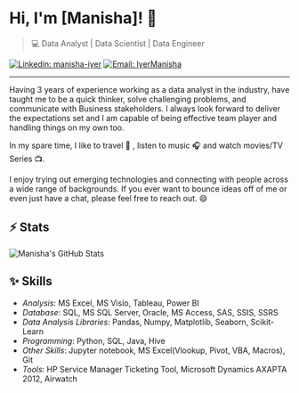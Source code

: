# Hi, I'm [Manisha]! 👋

>  💻  Data Analyst | Data Scientist | Data Engineer

[![Linkedin: manisha-iyer](https://img.shields.io/badge/-Manisha%20Iyer-blue?style=flat-square&logo=Linkedin&logoColor=white&link=https://www.linkedin.com/in/manishaiyer/)](https://www.linkedin.com/in/manishaiyer/)
[![Email: IyerManisha](https://img.shields.io/badge/Email-manishaiyer-red)](mailto:iyer.ma@northeastern.edu)


---

Having 3 years of experience working as a data analyst in the industry, have taught me to be a quick thinker, solve challenging problems, and communicate with Business stakeholders.
I always look forward to deliver the expectations set and I am capable of being effective team player and handling things on my own too. 

In my spare time, I like to travel 🚗 , listen to music :headphones: and watch movies/TV Series :tv:.

I enjoy trying out emerging technologies and connecting with people across a wide range of backgrounds. 
If you ever want to bounce ideas off of me or even just have a chat, please feel free to reach out. 😄

## ⚡ Stats
![Manisha's GitHub Stats](https://github-readme-stats.vercel.app/api?username=ManishaS18&hide=["issues"]&show_icons=true)

##  :sparkles: Skills  

- *Analysis*: MS Excel, MS Visio, Tableau, Power BI
- *Database*: SQL, MS SQL Server, Oracle, MS Access, SAS, SSIS, SSRS
- *Data Analysis Libraries*: Pandas, Numpy, Matplotlib, Seaborn, Scikit-Learn 
- *Programming*: Python, SQL, Java, Hive
- *Other Skills*: Jupyter notebook, MS Excel(Vlookup, Pivot, VBA, Macros), Git
- *Tools*: HP Service Manager Ticketing Tool, Microsoft Dynamics AXAPTA 2012, Airwatch
